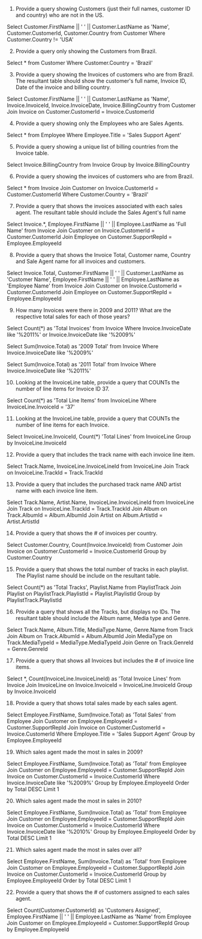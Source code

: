 1. Provide a query showing Customers (just their full names, customer ID and country) who are not in the US.

Select Customer.FirstName || ' ' || Customer.LastName as 'Name', Customer.CustomerId, Customer.Country from Customer
Where Customer.Country != 'USA'

2. Provide a query only showing the Customers from Brazil.

Select * from Customer
Where Customer.Country = 'Brazil'

3. Provide a query showing the Invoices of customers who are from Brazil. The resultant table should show the customer's full name, Invoice ID, Date of the invoice and billing country.

Select Customer.FirstName || ' ' || Customer.LastName as 'Name', Invoice.InvoiceId, Invoice.InvoiceDate, Invoice.BillingCountry from Customer
Join Invoice on Customer.CustomerId = Invoice.CustomerId

4. Provide a query showing only the Employees who are Sales Agents.

Select * from Employee
Where Employee.Title = 'Sales Support Agent'

5. Provide a query showing a unique list of billing countries from the Invoice table.

Select Invoice.BillingCountry from Invoice
Group by Invoice.BillingCountry

6. Provide a query showing the invoices of customers who are from Brazil.

Select * from Invoice
Join Customer on Invoice.CustomerId = Customer.CustomerId
Where Customer.Country = 'Brazil'

7. Provide a query that shows the invoices associated with each sales agent. The resultant table should include the Sales Agent's full name

Select Invoice.*, Employee.FirstName || ' ' || Employee.LastName as 'Full Name' from Invoice
Join Customer on Invoice.CustomerId = Customer.CustomerId
Join Employee on Customer.SupportRepId = Employee.EmployeeId

8. Provide a query that shows the Invoice Total, Customer name, Country and Sale Agent name for all invoices and customers.

Select Invoice.Total, Customer.FirstName || ' ' || Customer.LastName as 'Customer Name', Employee.FirstName || ' ' || Employee.LastName as 'Employee Name' from Invoice
Join Customer on Invoice.CustomerId = Customer.CustomerId
Join Employee on Customer.SupportRepId = Employee.EmployeeId

9. How many Invoices were there in 2009 and 2011? What are the respective total sales for each of those years?

Select Count(*) as 'Total Invoices' from Invoice
Where Invoice.InvoiceDate like '%2011%' or Invoice.InvoiceDate like '%2009%'

Select Sum(Invoice.Total) as '2009 Total' from Invoice
Where Invoice.InvoiceDate like '%2009%'

Select Sum(Invoice.Total) as '2011 Total' from Invoice
Where Invoice.InvoiceDate like '%2011%'

10. Looking at the InvoiceLine table, provide a query that COUNTs the number of line items for Invoice ID 37.

Select Count(*) as 'Total Line Items' from InvoiceLine
Where InvoiceLine.InvoiceId = '37'

11. Looking at the InvoiceLine table, provide a query that COUNTs the number of line items for each Invoice. 

Select InvoiceLine.InvoiceId, Count(*) 'Total Lines' from InvoiceLine
Group by InvoiceLine.InvoiceId

12. Provide a query that includes the track name with each invoice line item.

Select Track.Name, InvoiceLine.InvoiceLineId from InvoiceLine
Join Track on InvoiceLine.TrackId = Track.TrackId

13. Provide a query that includes the purchased track name AND artist name with each invoice line item.

Select Track.Name, Artist.Name, InvoiceLine.InvoiceLineId from InvoiceLine
Join Track on InvoiceLine.TrackId = Track.TrackId
Join Album on Track.AlbumId = Album.AlbumId
Join Artist on Album.ArtistId = Artist.ArtistId

14. Provide a query that shows the # of invoices per country.

Select Customer.Country, Count(Invoice.InvoiceId) from Customer
Join Invoice on Customer.CustomerId = Invoice.CustomerId
Group by Customer.Country

15. Provide a query that shows the total number of tracks in each playlist. The Playlist name should be include on the resultant table.

Select Count(*) as 'Total Tracks', Playlist.Name from PlaylistTrack
Join Playlist on PlaylistTrack.PlaylistId = Playlist.PlaylistId
Group by PlaylistTrack.PlaylistId

16. Provide a query that shows all the Tracks, but displays no IDs. The resultant table should include the Album name, Media type and Genre.

Select Track.Name, Album.Title, MediaType.Name, Genre.Name from Track
Join Album on Track.AlbumId = Album.AlbumId
Join MediaType on Track.MediaTypeId = MediaType.MediaTypeId
Join Genre on Track.GenreId = Genre.GenreId

17. Provide a query that shows all Invoices but includes the # of invoice line items.

Select *, Count(InvoiceLine.InvoiceLineId) as 'Total Invoice Lines' from Invoice
Join InvoiceLine on Invoice.InvoiceId = InvoiceLine.InvoiceId
Group by Invoice.InvoiceId

18. Provide a query that shows total sales made by each sales agent.

Select Employee.FirstName, Sum(Invoice.Total) as 'Total Sales' from Employee
Join Customer on Employee.EmployeeId = Customer.SupportRepId
Join Invoice on Customer.CustomerId = Invoice.CustomerId
Where Employee.Title = 'Sales Support Agent'
Group by Employee.EmployeeId

19. Which sales agent made the most in sales in 2009?

Select Employee.FirstName, Sum(Invoice.Total) as 'Total' from Employee
Join Customer on Employee.EmployeeId = Customer.SupportRepId
Join Invoice on Customer.CustomerId = Invoice.CustomerId
Where Invoice.InvoiceDate like '%2009%' 
Group by Employee.EmployeeId 
Order by Total DESC
Limit 1

20. Which sales agent made the most in sales in 2010?

Select Employee.FirstName, Sum(Invoice.Total) as 'Total' from Employee
Join Customer on Employee.EmployeeId = Customer.SupportRepId
Join Invoice on Customer.CustomerId = Invoice.CustomerId
Where Invoice.InvoiceDate like '%2010%' 
Group by Employee.EmployeeId 
Order by Total DESC
Limit 1

21. Which sales agent made the most in sales over all?

Select Employee.FirstName, Sum(Invoice.Total) as 'Total' from Employee
Join Customer on Employee.EmployeeId = Customer.SupportRepId
Join Invoice on Customer.CustomerId = Invoice.CustomerId
Group by Employee.EmployeeId 
Order by Total DESC
Limit 1

22. Provide a query that shows the # of customers assigned to each sales agent.

Select Count(Customer.CustomerId) as 'Customers Assigned', Employee.FirstName || ' ' || Employee.LastName as 'Name' from Employee
Join Customer on Employee.EmployeeId = Customer.SupportRepId
Group by Employee.EmployeeId

